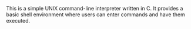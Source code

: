 This is a simple UNIX command-line interpreter written in C. It provides a basic shell environment where users can enter commands and have them executed.
